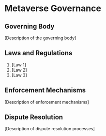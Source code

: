 # Metaverse Governance

## Governing Body
[Description of the governing body]

## Laws and Regulations
1. [Law 1]
2. [Law 2]
3. [Law 3]

## Enforcement Mechanisms
[Description of enforcement mechanisms]

## Dispute Resolution
[Description of dispute resolution processes]
